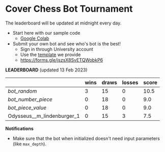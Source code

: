 # Cover Chess Bot Tournament

The leaderboard will be updated at midnight every day.

- Start here with our sample code
  - [Google Colab](https://colab.research.google.com/github/nomomon/chess-bot-competition/blob/main/practical.ipynb)
- Submit your own bot and see who's bot is the best!
  - Sign in through University account
  - Use the [template](https://github.com/Fully-Connected-Graph/chess-bot-competition/blob/main/template_bot.py) we provide
  - https://forms.gle/jszsX8SvETQWobkP6


**LEADERBOARD** (updated 13 Feb 2023)

|                  | wins | draws | losses | score |
|------------------|------|-------|--------|-------|
| _bot_random_       | 3    | 15    | 0      | 10.5  |
| _bot_number_piece_| 0    | 18    | 0      | 9.0   |
| _bot_piece_value_ | 0    | 18    | 0      | 9.0   |
| Odysseus__m_lindenburger_1 | 0 | 15 | 3 | 7.5 |

**Notifications**

- Make sure that the bot when initialized doesn't need input parameters (like `max_depth`).